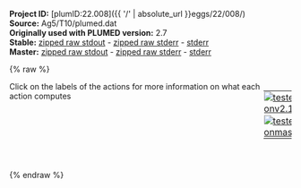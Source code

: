 **Project ID:** [plumID:22.008]({{ '/' | absolute_url }}eggs/22/008/)  
**Source:** Ag5/T10/plumed.dat  
**Originally used with PLUMED version:** 2.7  
**Stable:** [zipped raw stdout](plumed.dat.plumed.stdout.txt.zip) - [zipped raw stderr](plumed.dat.plumed.stderr.txt.zip) - [stderr](plumed.dat.plumed.stderr)  
**Master:** [zipped raw stdout](plumed.dat.plumed_master.stdout.txt.zip) - [zipped raw stderr](plumed.dat.plumed_master.stderr.txt.zip) - [stderr](plumed.dat.plumed_master.stderr)  

{% raw %}
<div style="width: 100%; float:left">
<div style="width: 90%; float:left" id="value_details_data/Ag5/T10/plumed.dat"> Click on the labels of the actions for more information on what each action computes </div>
<div style="width: 10%; float:left"><table><tr><td style="padding:1px"><a href="plumed.dat.plumed.stderr"><img src="https://img.shields.io/badge/v2.10-passing-green.svg" alt="tested onv2.10" /></a></td></tr><tr><td style="padding:1px"><a href="plumed.dat.plumed_master.stderr"><img src="https://img.shields.io/badge/master-passing-green.svg" alt="tested onmaster" /></a></td></tr></table></div></div>
<pre style="width=97%;">
<span class="plumedtooltip" style="color:green">UNITS<span class="right">This command sets the internal units for the code. <a href="https://www.plumed.org/doc-master/user-doc/html/_u_n_i_t_s.html" style="color:green">More details</a><i></i></span></span> <span class="plumedtooltip">LENGTH<span class="right">the units of lengths<i></i></span></span>=A <span class="plumedtooltip">TIME<span class="right">the units of time<i></i></span></span>=0.0101805 <span class="plumedtooltip">ENERGY<span class="right">the units of energy<i></i></span></span>=96.4853329
<span id="data/Ag5/T10/plumed.datdefc_short"><span style="display:none;" id="data/Ag5/T10/plumed.dat">The UNITS action with label <b></b> calculates something</span><b name="data/Ag5/T10/plumed.datc" onclick='showPath("data/Ag5/T10/plumed.dat","data/Ag5/T10/plumed.datc","data/Ag5/T10/plumed.datc","black")'>c</b><span style="display:none;" id="data/Ag5/T10/plumed.datc">The COORDINATION action with label <b>c</b> calculates the following quantities:<table  align="center" frame="void" width="95%" cellpadding="5%"><tr><td width="5%"><b> Quantity </b>  </td><td width="5%"><b> Type </b>  </td><td><b> Description </b> </td></tr><tr><td width="5%">c</td><td width="5%"><font color="black">scalar</font></td><td>the value of the coordination</td></tr></table></span>: <span class="plumedtooltip" style="color:green">COORDINATION<span class="right">Calculate coordination numbers. This action has <a class="toggler" href='javascript:;' onclick='toggleDisplay("data/Ag5/T10/plumed.datdefc");'>hidden defaults</a>. <a href="https://www.plumed.org/doc-master/user-doc/html/_c_o_o_r_d_i_n_a_t_i_o_n.html">More details</a><i></i></span></span> <span class="plumedtooltip">GROUPA<span class="right">First list of atoms<i></i></span></span>=1-5 <span class="plumedtooltip">GROUPB<span class="right">Second list of atoms (if empty, N*(N-1)/2 pairs in GROUPA are counted)<i></i></span></span>=1-5 <span class="plumedtooltip">R_0<span class="right">The r_0 parameter of the switching function<i></i></span></span>=2.8
</span><span id="data/Ag5/T10/plumed.datdefc_long" style="display:none;"><b name="data/Ag5/T10/plumed.datc" onclick='showPath("data/Ag5/T10/plumed.dat","data/Ag5/T10/plumed.datc","data/Ag5/T10/plumed.datc","black")'>c</b>: <span class="plumedtooltip" style="color:green">COORDINATION<span class="right">Calculate coordination numbers. This action uses the <a class="toggler" href='javascript:;' onclick='toggleDisplay("data/Ag5/T10/plumed.datdefc");'>defaults shown here</a>. <a href="https://www.plumed.org/doc-master/user-doc/html/_c_o_o_r_d_i_n_a_t_i_o_n.html">More details</a><i></i></span></span> <span class="plumedtooltip">GROUPA<span class="right">First list of atoms<i></i></span></span>=1-5 <span class="plumedtooltip">GROUPB<span class="right">Second list of atoms (if empty, N*(N-1)/2 pairs in GROUPA are counted)<i></i></span></span>=1-5 <span class="plumedtooltip">R_0<span class="right">The r_0 parameter of the switching function<i></i></span></span>=2.8  <span class="plumedtooltip">D_0<span class="right"> The d_0 parameter of the switching function<i></i></span></span>=0.0 <span class="plumedtooltip">NN<span class="right"> The n parameter of the switching function <i></i></span></span>=6 <span class="plumedtooltip">MM<span class="right"> The m parameter of the switching function; 0 implies 2*NN<i></i></span></span>=0
</span><b name="data/Ag5/T10/plumed.datr" onclick='showPath("data/Ag5/T10/plumed.dat","data/Ag5/T10/plumed.datr","data/Ag5/T10/plumed.datr","black")'>r</b><span style="display:none;" id="data/Ag5/T10/plumed.datr">The GYRATION action with label <b>r</b> calculates the following quantities:<table  align="center" frame="void" width="95%" cellpadding="5%"><tr><td width="5%"><b> Quantity </b>  </td><td width="5%"><b> Type </b>  </td><td><b> Description </b> </td></tr><tr><td width="5%">r</td><td width="5%"><font color="black">scalar</font></td><td>the radius of gyration</td></tr></table></span>: <span class="plumedtooltip" style="color:green">GYRATION<span class="right">Calculate the radius of gyration, or other properties related to it. <a href="https://www.plumed.org/doc-master/user-doc/html/_g_y_r_a_t_i_o_n.html" style="color:green">More details</a><i></i></span></span> <span class="plumedtooltip">ATOMS<span class="right">the group of atoms that you are calculating the Gyration Tensor for<i></i></span></span>=1-5
<b name="data/Ag5/T10/plumed.datrrot" onclick='showPath("data/Ag5/T10/plumed.dat","data/Ag5/T10/plumed.datrrot","data/Ag5/T10/plumed.datrrot","black")'>rrot</b><span style="display:none;" id="data/Ag5/T10/plumed.datrrot">The COMBINE action with label <b>rrot</b> calculates the following quantities:<table  align="center" frame="void" width="95%" cellpadding="5%"><tr><td width="5%"><b> Quantity </b>  </td><td width="5%"><b> Type </b>  </td><td><b> Description </b> </td></tr><tr><td width="5%">rrot</td><td width="5%"><font color="black">scalar</font></td><td>a linear compbination</td></tr></table></span>: <span class="plumedtooltip" style="color:green">COMBINE<span class="right">Calculate a polynomial combination of a set of other variables. <a href="https://www.plumed.org/doc-master/user-doc/html/_c_o_m_b_i_n_e.html" style="color:green">More details</a><i></i></span></span> <span class="plumedtooltip">ARG<span class="right">the values input to this function<i></i></span></span>=<b name="data/Ag5/T10/plumed.datc">c</b>,<b name="data/Ag5/T10/plumed.datr">r</b> <span class="plumedtooltip">COEFFICIENTS<span class="right"> the coefficients of the arguments in your function<i></i></span></span>=0.07534,0.99715 <span class="plumedtooltip">PERIODIC<span class="right">if the output of your function is periodic then you should specify the periodicity of the function<i></i></span></span>=NO
<b name="data/Ag5/T10/plumed.datcrot" onclick='showPath("data/Ag5/T10/plumed.dat","data/Ag5/T10/plumed.datcrot","data/Ag5/T10/plumed.datcrot","black")'>crot</b><span style="display:none;" id="data/Ag5/T10/plumed.datcrot">The COMBINE action with label <b>crot</b> calculates the following quantities:<table  align="center" frame="void" width="95%" cellpadding="5%"><tr><td width="5%"><b> Quantity </b>  </td><td width="5%"><b> Type </b>  </td><td><b> Description </b> </td></tr><tr><td width="5%">crot</td><td width="5%"><font color="black">scalar</font></td><td>a linear compbination</td></tr></table></span>: <span class="plumedtooltip" style="color:green">COMBINE<span class="right">Calculate a polynomial combination of a set of other variables. <a href="https://www.plumed.org/doc-master/user-doc/html/_c_o_m_b_i_n_e.html" style="color:green">More details</a><i></i></span></span> <span class="plumedtooltip">ARG<span class="right">the values input to this function<i></i></span></span>=<b name="data/Ag5/T10/plumed.datc">c</b>,<b name="data/Ag5/T10/plumed.datr">r</b> <span class="plumedtooltip">COEFFICIENTS<span class="right"> the coefficients of the arguments in your function<i></i></span></span>=0.99715,-0.07534 <span class="plumedtooltip">PERIODIC<span class="right">if the output of your function is periodic then you should specify the periodicity of the function<i></i></span></span>=NO
<span class="plumedtooltip" style="color:green">UPPER_WALLS<span class="right">Defines a wall for the value of one or more collective variables, <a href="https://www.plumed.org/doc-master/user-doc/html/_u_p_p_e_r__w_a_l_l_s.html" style="color:green">More details</a><i></i></span></span> <span class="plumedtooltip">ARG<span class="right">the arguments on which the bias is acting<i></i></span></span>=<b name="data/Ag5/T10/plumed.datrrot">rrot</b> <span class="plumedtooltip">AT<span class="right">the positions of the wall<i></i></span></span>=3. <span class="plumedtooltip">KAPPA<span class="right">the force constant for the wall<i></i></span></span>=50
<span class="plumedtooltip" style="color:green">LOWER_WALLS<span class="right">Defines a wall for the value of one or more collective variables, <a href="https://www.plumed.org/doc-master/user-doc/html/_l_o_w_e_r__w_a_l_l_s.html" style="color:green">More details</a><i></i></span></span> <span class="plumedtooltip">ARG<span class="right">the arguments on which the bias is acting<i></i></span></span>=<b name="data/Ag5/T10/plumed.datcrot">crot</b> <span class="plumedtooltip">AT<span class="right">the positions of the wall<i></i></span></span>=5. <span class="plumedtooltip">KAPPA<span class="right">the force constant for the wall<i></i></span></span>=10
<span class="plumedtooltip" style="color:green">METAD<span class="right">Used to performed metadynamics on one or more collective variables. <a href="https://www.plumed.org/doc-master/user-doc/html/_m_e_t_a_d.html" style="color:green">More details</a><i></i></span></span> <span class="plumedtooltip">ARG<span class="right">the labels of the scalars on which the bias will act<i></i></span></span>=<b name="data/Ag5/T10/plumed.datcrot">crot</b>,<b name="data/Ag5/T10/plumed.datrrot">rrot</b> <span class="plumedtooltip">SIGMA<span class="right">the widths of the Gaussian hills<i></i></span></span>=0.3,0.03 <span class="plumedtooltip">HEIGHT<span class="right">the heights of the Gaussian hills<i></i></span></span>=0.3 <span class="plumedtooltip">PACE<span class="right">the frequency for hill addition<i></i></span></span>=100 <span class="plumedtooltip">BIASFACTOR<span class="right">use well tempered metadynamics and use this bias factor<i></i></span></span>=500 <span class="plumedtooltip">FILE<span class="right"> a file in which the list of added hills is stored<i></i></span></span>=HILLS
<span class="plumedtooltip" style="color:green">FLUSH<span class="right">This command instructs plumed to flush all the open files with a user specified frequency. <a href="https://www.plumed.org/doc-master/user-doc/html/_f_l_u_s_h.html" style="color:green">More details</a><i></i></span></span> <span class="plumedtooltip">STRIDE<span class="right">the frequency with which all the open files should be flushed<i></i></span></span>=100
</pre>
{% endraw %}
